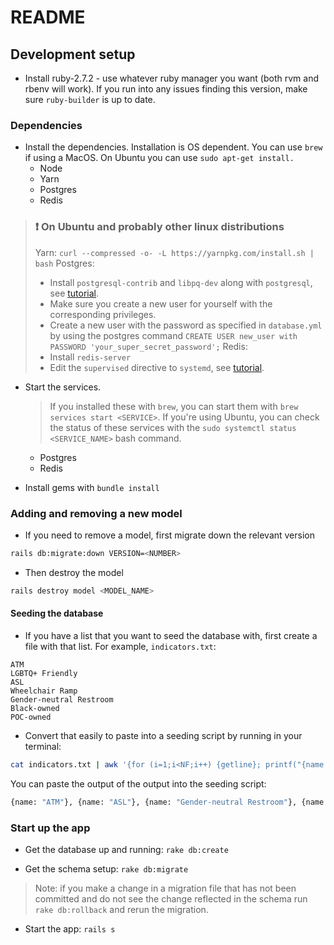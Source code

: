 # README

## Development setup

- Install ruby-2.7.2 - use whatever ruby manager you want (both rvm and rbenv will work). If you run into any issues finding this version, make sure `ruby-builder` is up to date.

### Dependencies

- Install the dependencies. Installation is OS dependent. You can use `brew` if using a MacOS. On Ubuntu you can use `sudo apt-get install.`
  * Node
  * Yarn
  * Postgres
  * Redis

> ### :exclamation: On Ubuntu and probably other linux distributions
> Yarn: `curl --compressed -o- -L https://yarnpkg.com/install.sh | bash`
> Postgres:
>  * Install `postgresql-contrib` and `libpq-dev` along with `postgresql`, see [tutorial][postgres-ubuntu-tutorial].
>  * Make sure you create a new user for yourself with the corresponding privileges.
>  * Create a new user with the password as specified in `database.yml` by using the postgres command `CREATE USER new_user with PASSWORD 'your_super_secret_password';`
> Redis:
>  * Install `redis-server`
>  * Edit the `supervised` directive to `systemd`, see [tutorial][redis-ubuntu-tutorial].

- Start the services.
	> If you installed these with `brew`, you can start them with `brew services start <SERVICE>`. 
	> If you're using Ubuntu, you can check the status of these services with the `sudo systemctl status <SERVICE_NAME>` bash command.
  * Postgres
  * Redis

- Install gems with `bundle install`

### Adding and removing a new model

- If you need to remove a model, first migrate down the relevant version
```sh
rails db:migrate:down VERSION=<NUMBER>
```

- Then destroy the model
```sh
rails destroy model <MODEL_NAME>
```

#### Seeding the database

- If you have a list that you want to seed the database with, first create a file with that list. For example, `indicators.txt`:

```text
ATM
LGBTQ+ Friendly
ASL
Wheelchair Ramp
Gender-neutral Restroom
Black-owned
POC-owned
```

- Convert that easily to paste into a seeding script by running in your terminal:

```sh
cat indicators.txt | awk '{for (i=1;i<NF;i++) {getline}; printf("{name: \x22%s\x22}, ", $0)}'
```

You can paste the output of the output into the seeding script:

```sh
{name: "ATM"}, {name: "ASL"}, {name: "Gender-neutral Restroom"}, {name: "Black-owned"}, {name: "POC-owned"}
```

### Start up the app

- Get the database up and running: `rake db:create`

- Get the schema setup: `rake db:migrate`
> Note: if you make a change in a migration file that has not been committed and do not see the change reflected in the schema run `rake db:rollback` and rerun the migration.

- Start the app: `rails s`

[redis-ubuntu-tutorial]: https://www.digitalocean.com/community/tutorials/how-to-install-and-secure-redis-on-ubuntu-20-04
	[postgres-ubuntu-tutorial]: https://www.digitalocean.com/community/tutorials/how-to-install-postgresql-on-ubuntu-20-04-quickstart
